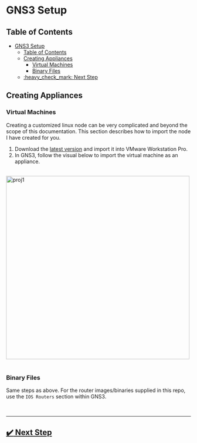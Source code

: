 # GNS3 Setup

## Table of Contents
- [GNS3 Setup](#gns3-setup)
  - [Table of Contents](#table-of-contents)
  - [Creating Appliances](#creating-appliances)
    - [Virtual Machines](#virtual-machines)
    - [Binary Files](#binary-files)
  - [:heavy\_check\_mark: Next Step](#heavy_check_mark-next-step)



## Creating Appliances

### Virtual Machines

Creating a customized linux node can be very complicated and beyond the scope of this documentation. This section describes how to import the node I have created for you.

1. Download the [latest version](https://github.com/rafi075/csugw/releases/tag/Node) and import it into VMware Workstation Pro.
2. In GNS3, follow the visual below to import the virtual machine as an appliance.

<br><img src="https://user-images.githubusercontent.com/78711391/251931018-eca2262f-5807-4566-abed-461a459cca8d.gif" alt="proj1" height="500"/><br><br>

### Binary Files

Same steps as above. For the router images/binaries supplied in this repo, use the `IOS Routers` section within GNS3.


<!-- ### Useful Tips -->




<br>

---


## [:heavy_check_mark: Next Step](../demo/firstproject.md)
